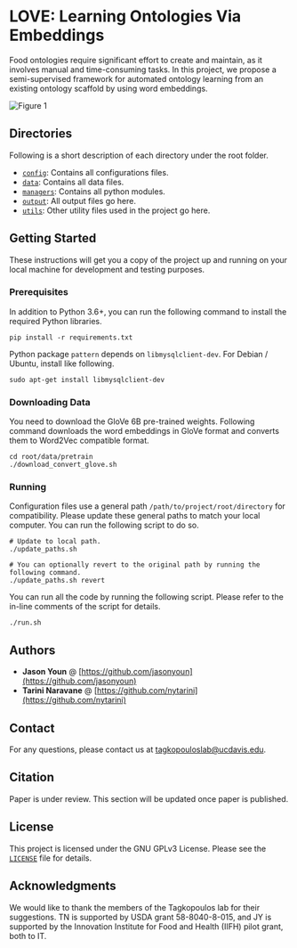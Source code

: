 # LOVE: Learning Ontologies Via Embeddings

Food ontologies require significant effort to create and maintain, as it involves manual and time-consuming tasks. In this project, we propose a semi-supervised framework for automated ontology learning from an existing ontology scaffold by using word embeddings.

![Figure 1](/../images/Figure%201.jpg?raw=true)

## Directories

Following is a short description of each directory under the root folder.

* <code>[config](./config)</code>: Contains all configurations files.
* <code>[data](./data)</code>: Contains all data files.
* <code>[managers](./managers)</code>: Contains all python modules.
* <code>[output](./output)</code>: All output files go here.
* <code>[utils](./utils)</code>: Other utility files used in the project go here.

## Getting Started

These instructions will get you a copy of the project up and running on your local machine for development and testing purposes.

### Prerequisites

In addition to Python 3.6+, you can run the following command to install the required Python libraries.

```
pip install -r requirements.txt
```

Python package ```pattern``` depends on ```libmysqlclient-dev```. For Debian / Ubuntu, install like following.

```
sudo apt-get install libmysqlclient-dev
```

### Downloading Data
You need to download the GloVe 6B pre-trained weights. Following command downloads the word embeddings in GloVe format and converts them to Word2Vec compatible format.
```
cd root/data/pretrain
./download_convert_glove.sh
```

### Running

Configuration files use a general path `/path/to/project/root/directory` for compatibility. Please update these general paths to match your local computer. You can run the following script to do so.

```
# Update to local path.
./update_paths.sh

# You can optionally revert to the original path by running the following command.
./update_paths.sh revert
```

You can run all the code by running the following script. Please refer to the in-line comments of the script for details.

```
./run.sh
```

## Authors

* **Jason Youn** @ [https://github.com/jasonyoun](https://github.com/jasonyoun)
* **Tarini Naravane** @ [https://github.com/nytarini](https://github.com/nytarini)

## Contact

For any questions, please contact us at tagkopouloslab@ucdavis.edu.

## Citation

Paper is under review. This section will be updated once paper is published.

## License

This project is licensed under the GNU GPLv3 License. Please see the <code>[LICENSE](./LICENSE)</code> file for details.

## Acknowledgments

We would like to thank the members of the Tagkopoulos lab for their suggestions. TN is supported by USDA grant 58-8040-8-015, and JY is supported by the Innovation Institute for Food and Health (IIFH) pilot grant, both to IT.
